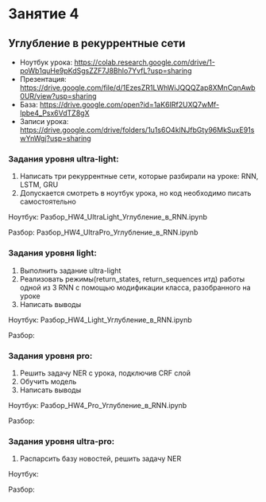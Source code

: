 # Занятие 4
## Углубление в рекуррентные сети
* Ноутбук урока: https://colab.research.google.com/drive/1-poWb1quHe9pKdSgsZZF7J8Bhlo7YvfL?usp=sharing
* Презентация: https://drive.google.com/file/d/1EzesZR1LWhWiJQQQZap8XMnCqnAwb0UR/view?usp=sharing
* База: https://drive.google.com/open?id=1aK6IRf2UXQ7wMf-lpbe4_Psx6VdTZ8gX
* Записи урока: https://drive.google.com/drive/folders/1u1s6O4klNJfbGty96MkSuxE91swYnWgj?usp=sharing


### Задания уровня ultra-light:
1.	Написать три рекуррентные сети, которые разбирали на уроке: RNN, LSTM, GRU
2.  Допускается смотреть в ноутбук урока, но код необходимо писать самостоятельно

Ноутбук: Разбор_HW4_UltraLight_Углубление_в_RNN.ipynb

Разбор: Разбор_HW4_UltraPro_Углубление_в_RNN.ipynb


### Задания уровня light:
1.	Выполнить задание ultra-light
2.  Реализовать режимы(return_states, return_sequences итд) работы одной из 3 RNN с помощью модификации класса, разобранного на уроке
3.  Написать выводы

Ноутбук: Разбор_HW4_Light_Углубление_в_RNN.ipynb

Разбор: 


### Задания уровня pro:
1.  Решить задачу NER с урока, подключив CRF слой
2.  Обучить модель
4.  Написать выводы

Ноутбук: Разбор_HW4_Pro_Углубление_в_RNN.ipynb

Разбор: 


### Задания уровня ultra-pro:
1.	 Распарсить базу новостей, решить задачу NER

Ноутбук: 

Разбор: 